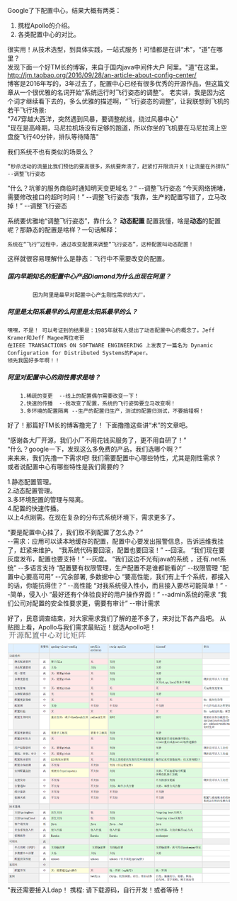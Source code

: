 Google了下配置中心，结果大概有两类：   
1. 携程Apollo的介绍。    
2. 各类配置中心的对比。   

很实用！从技术选型，到具体实践，一站式服务！可惜都是在讲“术”，“道”在哪里？   
发现下面一个好TM长的博客，来自于国内java中间件大户 阿里。"道"在这里。   
http://jm.taobao.org/2016/09/28/an-article-about-config-center/    
博客是2016年写的，3年过去了，配置中心已经有很多优秀的开源作品，但这篇文章从一个很优雅的名词开始“系统运行时飞行姿态的调整”。
老实讲，我是因为这个词才继续看下去的，多么优雅的描述啊，“飞行姿态的调整”，让我联想到飞机的若干飞行场景:    
   "747穿越大西洋，突然遇到风暴，要调整航线，绕过风暴中心"    
   "现在是高峰期，马尼拉机场没有足够的跑道，所以你坐的飞机要在马尼拉湾上空盘旋飞行40分钟，排队等待降落"

我们系统不也有类似的场景么？
		
	“秒杀活动的流量比我们预估的要高很多，系统要奔溃了，赶紧打开限流开关！让流量在外排队”         --调整飞行姿态
  “什么？坑爹的服务商临时通知明天变更域名？”                                            --调整飞行姿态
	“今天网络拥堵，需要修改接口的超时时间！”                                              --调整飞行姿态
	“我靠，生产的配置写错了，立马改掉！”                                                 --调整飞行姿态

系统要优雅地“调整飞行姿态”，靠什么？ **动态配置**
配置我懂，啥是**动态**的配置呢？那静态的配置是啥样？一句话解释：   
    
    系统在“飞行”过程中，通过改变配置来调整“飞行姿态”，这种配置叫动态配置！   

这样就很容易理解什么是静态：飞行中不需要改变的配置。

#####  国内早期知名的配置中心产品Diamond为什么出现在阿里？
			因为阿里是最早对配置中心产生刚性需求的大厂。
##### 阿里是太阳系最早的么阿里是太阳系最早的么？ 
    嘿嘿，不是！ 可以考证到的结果是：1985年就有人提出了动态配置中心的概念了。Jeff Kramer和Jeff Magee两位老哥
    在IEEE TRANSACTIONS ON SOFTWARE ENGINEERING 上发表了一篇名为 Dynamic Configuration for Distributed Systems的Paper。
    领先我国好多年啊！！

##### 阿里对配置中心的刚性需求是啥？
		1.稀疏的变更  --线上的配置偶尔需要改变一下！
		2.快速的传播  --我改变了配置，系统的飞行姿势要立马改变啊！
		3.多环境的配置隔离 --生产的配置归生产，测试的配置归测试，不要搞错啊！

好了！那篇好TM长的博客撸完了！
下面撸撸这些讲“术”的文章吧。

“感谢各大厂开源，我们小厂不用花钱买服务了，更不用自研了！”   
“什么？google一下，发现这么多免费的产品，我们选哪个啊？”   
来来来，我们先撸一下需求吧! 我们需要配置中心哪些特性，尤其是刚性需求？   
或者说配置中心有哪些特性是我们需要的？   

1.静态配置管理。   
2.动态配置管理。   
3.多环境配置的管理与隔离。   
4.配置的快速传播。   
以上4点刚需。在现在复杂的分布式系统环境下，需求更多了。   

  “要是配置中心挂了，我们取不到配置了怎么办？”   
        --需求：应用可以读本地缓存的配置，配置中心要发出报警信息，告诉运维我挂了，赶紧来维护。
  “我系统代码要回滚，配置也要回滚！” --回滚。
  “我们现在要灰度发布，配置也要支持！” --灰度。
	“我们这边不光有java的系统 ，还有.net系统” --多语言支持
	“配置要有权限管理，生产配置不是谁都能看的” --权限管理
	“配置中心要高可用”  --冗余部署, 多数据中心
	“要高性能，我们有上千个系统，都接入的话，你能抗得住？”  --高性能
	“对我系统侵入性小，而且接入要尽可能简单！” --简单，侵入小
	“最好还有个体验良好的用户操作界面！” --admin系统的需求
	“我们公司对配置的安全性要求更，需要有审计”  --审计需求
	 
好了，民意调查结束，对大家需求我们了解的差不多了，来对比下各产品吧。
从贴图上看，Apollo与我们需求最贴近！就选Apollo吧！
[![横向对比](https://github.com/flysnow911/DailySpringFrameWork/blob/master/doc/1514121668514028415%20(1).png "横向对比")](https://github.com/flysnow911/DailySpringFrameWork/blob/master/doc/1514121668514028415%20(1).png "横向对比")
     "我还需要接入Ldap！ 携程: 请下载源码，自行开发！或者等待！
